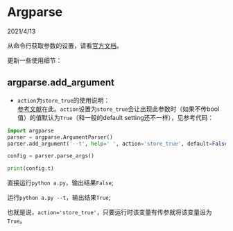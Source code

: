 # Argparse  

2021/4/13  

从命令行获取参数的设置，请看[官方文档](https://docs.python.org/zh-cn/3/library/argparse.html)。  

更新一些使用细节：  

## argparse.add_argument  
* `action`为`store_true`的使用说明：  
[参考文献](https://blog.csdn.net/zkq_1986/article/details/85287896)在此。`action`设置为`store_true`会让出现此参数时（如果不传bool值）的值默认为`True`（和一般的default setting还不一样），见参考代码：  

```python  
import argparse
parser = argparse.ArgumentParser()
parser.add_argument('--t', help=' ', action='store_true', default=False)

config = parser.parse_args()

print(config.t)
```  

直接运行`python a.py`，输出结果`False`;  

运行`python a.py --t`，输出结果`True`;  

也就是说，`action='store_true'`，只要运行时该变量有传参就将该变量设为`True`。  




